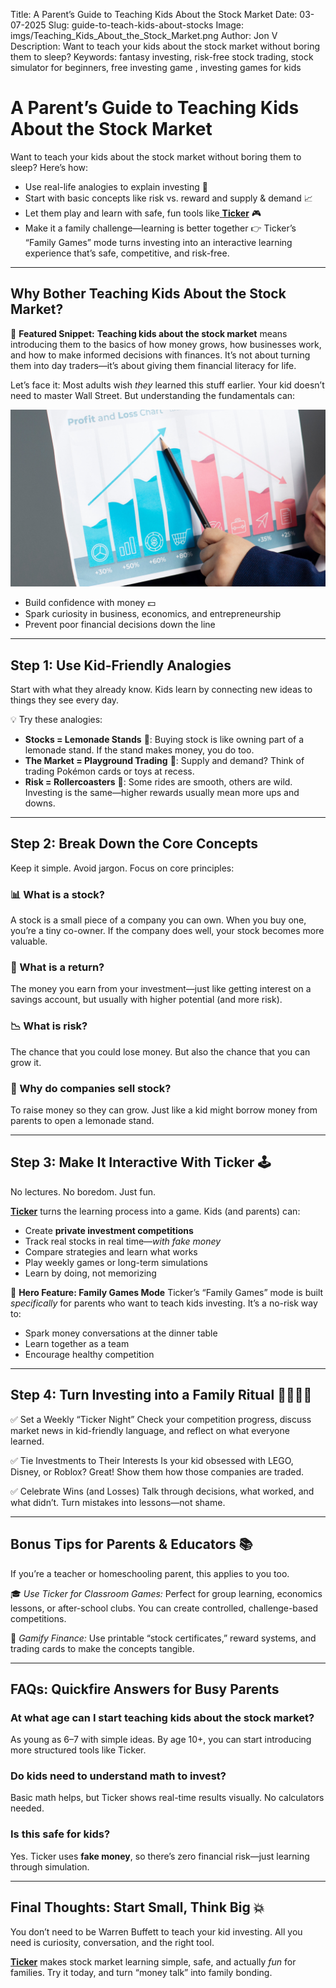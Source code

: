 Title: A Parent’s Guide to Teaching Kids About the Stock Market
Date: 03-07-2025
Slug: guide-to-teach-kids-about-stocks
Image: imgs/Teaching_Kids_About_the_Stock_Market.png
Author: Jon V
Description: Want to teach your kids about the stock market without boring them to sleep?
Keywords: fantasy investing, risk-free stock trading, stock simulator for beginners, free investing game , investing games for kids

# **A Parent’s Guide to Teaching Kids About the Stock Market**

Want to teach your kids about the stock market without boring them to sleep?
Here’s how:

- Use real-life analogies to explain investing 🛒
- Start with basic concepts like risk vs. reward and supply & demand 📈
- Let them play and learn with safe, fun tools like[ **Ticker**](https://heyticker.com "‌") 🎮
- Make it a family challenge—learning is better together
  👉 Ticker’s “Family Games” mode turns investing into an interactive learning experience that’s safe, competitive, and risk-free.

---

## **Why Bother Teaching Kids About the Stock Market?**

📌 **Featured Snippet:**
**Teaching kids about the stock market** means introducing them to the basics of how money grows, how businesses work, and how to make informed decisions with finances. It’s not about turning them into day traders—it’s about giving them financial literacy for life.

Let’s face it: Most adults wish _they_ learned this stuff earlier.
Your kid doesn’t need to master Wall Street. But understanding the fundamentals can:

![A Parent’s Guide to Teaching Kids About the Stock Market](../imgs/Teaching_Kids_About_the_Stock_Market.png)

- Build confidence with money 💵
- Spark curiosity in business, economics, and entrepreneurship
- Prevent poor financial decisions down the line

---

## **Step 1: Use Kid-Friendly Analogies**

Start with what they already know. Kids learn by connecting new ideas to things they see every day.

💡 Try these analogies:

- **Stocks = Lemonade Stands** 🍋: Buying stock is like owning part of a lemonade stand. If the stand makes money, you do too.
- **The Market = Playground Trading** 🧸: Supply and demand? Think of trading Pokémon cards or toys at recess.
- **Risk = Rollercoasters** 🎢: Some rides are smooth, others are wild. Investing is the same—higher rewards usually mean more ups and downs.

---

## **Step 2: Break Down the Core Concepts**

Keep it simple. Avoid jargon. Focus on core principles:

### **📊 What is a stock?**

A stock is a small piece of a company you can own. When you buy one, you’re a tiny co-owner. If the company does well, your stock becomes more valuable.

### **💸 What is a return?**

The money you earn from your investment—just like getting interest on a savings account, but usually with higher potential (and more risk).

### **📉 What is risk?**

The chance that you could lose money. But also the chance that you can grow it.

### **💼 Why do companies sell stock?**

To raise money so they can grow. Just like a kid might borrow money from parents to open a lemonade stand.

---

## **Step 3: Make It Interactive With Ticker 🕹️**

No lectures. No boredom. Just fun.

[**Ticker**](https://heyticker.com "‌") turns the learning process into a game. Kids (and parents) can:

- Create **private investment competitions**
- Track real stocks in real time—_with fake money_
- Compare strategies and learn what works
- Play weekly games or long-term simulations
- Learn by doing, not memorizing

🌟 **Hero Feature: Family Games Mode**
Ticker’s “Family Games” mode is built _specifically_ for parents who want to teach kids investing. It’s a no-risk way to:

- Spark money conversations at the dinner table
- Learn together as a team
- Encourage healthy competition

---

## **Step 4: Turn Investing into a Family Ritual 👨‍👩‍👧‍👦**

✅ Set a Weekly “Ticker Night”
Check your competition progress, discuss market news in kid-friendly language, and reflect on what everyone learned.

✅ Tie Investments to Their Interests
Is your kid obsessed with LEGO, Disney, or Roblox? Great! Show them how those companies are traded.

✅ Celebrate Wins (and Losses)
Talk through decisions, what worked, and what didn’t. Turn mistakes into lessons—not shame.

---

## **Bonus Tips for Parents & Educators 📚**

If you’re a teacher or homeschooling parent, this applies to you too.

🎓 _Use Ticker for Classroom Games:_
Perfect for group learning, economics lessons, or after-school clubs. You can create controlled, challenge-based competitions.

🎨 _Gamify Finance:_
Use printable “stock certificates,” reward systems, and trading cards to make the concepts tangible.

---

## **FAQs: Quickfire Answers for Busy Parents**

### **At what age can I start teaching kids about the stock market?**

As young as 6–7 with simple ideas. By age 10+, you can start introducing more structured tools like Ticker.

### **Do kids need to understand math to invest?**

Basic math helps, but Ticker shows real-time results visually. No calculators needed.

### **Is this safe for kids?**

Yes. Ticker uses **fake money**, so there’s zero financial risk—just learning through simulation.

---

## **Final Thoughts: Start Small, Think Big 💥**

You don’t need to be Warren Buffett to teach your kid investing. All you need is curiosity, conversation, and the right tool.

[**Ticker**](https://heyticker.com "‌") makes stock market learning simple, safe, and actually _fun_ for families. Try it today, and turn “money talk” into family bonding.
